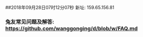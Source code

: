 ##2018年09月28日07时12分07秒 新址: 159.65.156.81
### 兔友常见问题及解答: https://github.com/wanggonging/d/blob/w/FAQ.md
